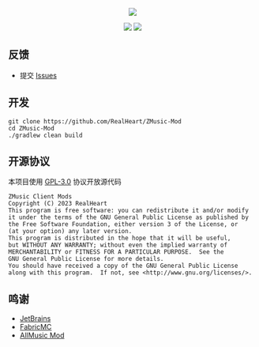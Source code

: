 <div align="center">

![][banner]

![][java]
![][license]

</div>

## 反馈

* 提交 [Issues](../../issues)

## 开发

```shell
git clone https://github.com/RealHeart/ZMusic-Mod
cd ZMusic-Mod
./gradlew clean build 
```

## 开源协议

本项目使用 [GPL-3.0](LICENSE) 协议开放源代码

```text
ZMusic Client Mods
Copyright (C) 2023 RealHeart
This program is free software: you can redistribute it and/or modify
it under the terms of the GNU General Public License as published by
the Free Software Foundation, either version 3 of the License, or
(at your option) any later version.
This program is distributed in the hope that it will be useful,
but WITHOUT ANY WARRANTY; without even the implied warranty of
MERCHANTABILITY or FITNESS FOR A PARTICULAR PURPOSE.  See the
GNU General Public License for more details.
You should have received a copy of the GNU General Public License
along with this program.  If not, see <http://www.gnu.org/licenses/>.
```

## 鸣谢

* [JetBrains](https://www.jetbrains.com/zh-cn/)
* [FabricMC](https://fabricmc.net/)
* [AllMusic Mod](https://github.com/Coloryr/AllMusic_M)

[banner]: https://socialify.git.ci/RealHeart/ZMusic-Mod/image?description=1&forks=1&issues=1&language=1&name=1&owner=1&pulls=1&stargazers=1&theme=Auto

[java]: https://img.shields.io/badge/java-17-blue?style=for-the-badge

[license]: https://img.shields.io/github/license/RealHeart/ZMusic-Mod?style=for-the-badge
